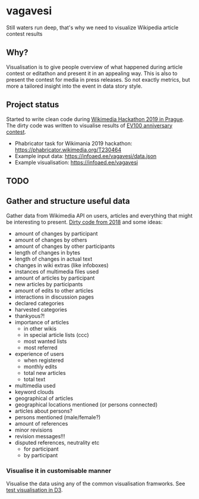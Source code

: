 # vagavesi
Still waters run deep, that's why we need to visualize Wikipedia article contest results

## Why?

Visualisation is to give people overview of what happened during article contest or editathon and present it in an appealing way. This is also to present the contest for media in press releases. So not exactly metrics, but more a tailored insight into the event in data story style.

## Project status

Started to write clean code during [Wikimedia Hackathon 2019 in Prague](https://phabricator.wikimedia.org/T216260). The dirty code was written to visualise results of [EV100 anniversary contest](https://ev100.miljonpluss.ut.ee/).

* Phabricator task for Wikimania 2019 hackathon: https://phabricator.wikimedia.org/T230464
* Example input data: https://infoaed.ee/vagavesi/data.json
* Example visualisation: https://infoaed.ee/vagavesi

## TODO

## Gather and structure useful data

Gather data from Wikimedia API on users, articles and everything that might be interesting to present. [Dirty code from 2018](https://gist.github.com/boamaod/2e2ad993059d10ee42b8ca43fc0c7f41) and some ideas:

* amount of changes by participant
* amount of changes by others
* amount of changes by other participants
* length of changes in bytes
* length of changes in actual text
* changes in wiki extras (like infoboxes)
* instances of multimedia files used
* amount of articles by participant
* new articles by participants
* amount of edits to other articles
* interactions in discussion pages
* declared categories
* harvested categories
* thankyous?!
* importance of articles
  - in other wikis
  - in special article lists (ccc)
  - most wanted lists
  - most referred
* experience of users
  - when registered
  - monthly edits
  - total new articles
  - total text
* multimedia used
* keyword clouds
* geographical of articles
* geographical locations mentioned (or persons connected)
* articles about persons?
* persons mentioned (male/female?)
* amount of references
* minor revisions
* revision messages!!!
* disputed references, neutrality etc
  - for participant
  - by participant

### Visualise it in customisable manner

Visualise the data using any of the common visualisation framworks. See [test visualisation in D3](https://ottmartens.github.io/Wiki-visuals-v2/).
